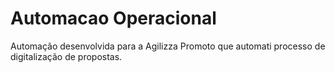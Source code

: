 ﻿# Automacao Operacional
 Automação desenvolvida para a Agilizza Promoto que automati processo de digitalização de propostas.
